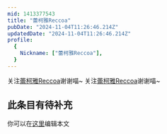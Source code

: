 ```yaml
---
mid: 1413377543
title: "蕾柯雅Reccoa"
pubDate: "2024-11-04T11:26:46.214Z"
updatedDate: "2024-11-04T11:26:46.214Z"
profile:
  {
    Nickname: ["蕾柯雅Reccoa"],
  }
---
```


关注[蕾柯雅Reccoa](https://space.bilibili.com/1413377543)谢谢喵~ 关注[蕾柯雅Reccoa](https://space.bilibili.com/1413377543)谢谢喵~

## 此条目有待补充
你可以在[这里](https://github.com/Yuhanawa/VTuber.ICU/edit/master/src/content/v/蕾柯雅Reccoa/index.md)编辑本文
